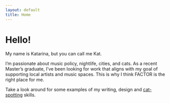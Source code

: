 ```yaml
---
layout: default
title: Home
---
```


# Hello!

My name is Katarina, but you can call me Kat.

I’m passionate about music policy, nightlife, cities, and cats. As a recent
Master’s graduate, I’ve been looking for work that aligns with my goal of
supporting local artists and music spaces. This is why I think FACTOR is the
right place for me.

Take a look around for some examples of my writing, design and [cat-spotting](https://www.instagram.com/p/BIBeIyHAxFB_DMO43ryohjUrN36cCT_pOVLQaE0/?taken-by=stadtkat) skills.

